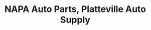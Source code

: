 ---
title: "NAPA Auto Parts, Platteville Auto Supply"
url: /platteville/napa-auto-parts-platteville-auto-supply/
shop: Autoteile
---